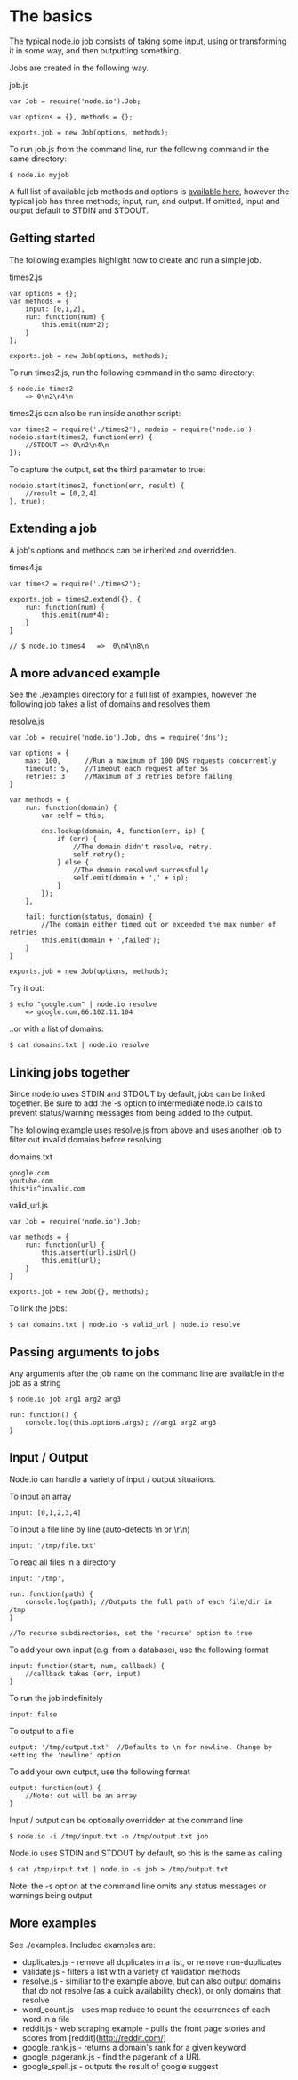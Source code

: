 # The basics

The typical node.io job consists of taking some input, using or transforming it in some way, and then outputting something.

Jobs are created in the following way.

job.js

    var Job = require('node.io').Job;
    
    var options = {}, methods = {};
    
    exports.job = new Job(options, methods);

To run job.js from the command line, run the following command in the same directory:

    $ node.io myjob

A full list of available job methods and options is [available here](#), however the typical job has three methods; input, run, and output. If omitted, input and output default to STDIN and STDOUT.

## Getting started

The following examples highlight how to create and run a simple job. 

times2.js
    
    var options = {};
    var methods = {
        input: [0,1,2],
        run: function(num) {
            this.emit(num*2);
        }
    };
    
    exports.job = new Job(options, methods);
    
To run times2.js, run the following command in the same directory:

    $ node.io times2
        => 0\n2\n4\n
    
times2.js can also be run inside another script:

    var times2 = require('./times2'), nodeio = require('node.io');
    nodeio.start(times2, function(err) {
        //STDOUT => 0\n2\n4\n
    });
    
To capture the output, set the third parameter to true:

    nodeio.start(times2, function(err, result) {
        //result = [0,2,4]
    }, true);
    
## Extending a job

A job's options and methods can be inherited and overridden.

times4.js

    var times2 = require('./times2');
    
    exports.job = times2.extend({}, {
        run: function(num) {
            this.emit(num*4);
        }
    }
        
    // $ node.io times4   =>  0\n4\n8\n
    
## A more advanced example

See the ./examples directory for a full list of examples, however the following job takes a list of domains and resolves them

resolve.js

    var Job = require('node.io').Job, dns = require('dns');
    
    var options = {
        max: 100,      //Run a maximum of 100 DNS requests concurrently
        timeout: 5,    //Timeout each request after 5s
        retries: 3     //Maximum of 3 retries before failing
    }
    
    var methods = {
        run: function(domain) {
            var self = this;
            
            dns.lookup(domain, 4, function(err, ip) {
                if (err) {
                    //The domain didn't resolve, retry.
                    self.retry();
                } else {
                    //The domain resolved successfully
                    self.emit(domain + ',' + ip);
                }
            });
        },
        
        fail: function(status, domain) {
            //The domain either timed out or exceeded the max number of retries
            this.emit(domain + ',failed');
        }   
    }
    
    exports.job = new Job(options, methods);
    
Try it out:
    
    $ echo "google.com" | node.io resolve
        => google.com,66.102.11.104
    
..or with a list of domains:

    $ cat domains.txt | node.io resolve
        
## Linking jobs together

Since node.io uses STDIN and STDOUT by default, jobs can be linked together. Be sure to add the -s option to intermediate node.io calls to prevent status/warning messages from being added to the output.

The following example uses resolve.js from above and uses another job to filter out invalid domains before resolving

domains.txt

    google.com
    youtube.com
    this*is^invalid.com

valid_url.js

    var Job = require('node.io').Job;
        
    var methods = {
        run: function(url) {
            this.assert(url).isUrl()
            this.emit(url);
        }
    }
    
    exports.job = new Job({}, methods);
    
To link the jobs:

    $ cat domains.txt | node.io -s valid_url | node.io resolve 
    
## Passing arguments to jobs

Any arguments after the job name on the command line are available in the job as a string

    $ node.io job arg1 arg2 arg3
    
    run: function() {
        console.log(this.options.args); //arg1 arg2 arg3
    }
    
## Input / Output

Node.io can handle a variety of input / output situations.

To input an array
    
    input: [0,1,2,3,4]

To input a file line by line (auto-detects \n or \r\n)

    input: '/tmp/file.txt'

To read all files in a directory 

    input: '/tmp',
    
    run: function(path) {
        console.log(path); //Outputs the full path of each file/dir in /tmp
    }
    
    //To recurse subdirectories, set the 'recurse' option to true

    
To add your own input (e.g. from a database), use the following format

    input: function(start, num, callback) {
        //callback takes (err, input)
    }
    
To run the job indefinitely

    input: false
   
To output to a file

    output: '/tmp/output.txt'  //Defaults to \n for newline. Change by setting the 'newline' option
    
To add your own output, use the following format

    output: function(out) {
        //Note: out will be an array
    } 

Input / output can be optionally overridden at the command line

    $ node.io -i /tmp/input.txt -o /tmp/output.txt job
    
Node.io uses STDIN and STDOUT by default, so this is the same as calling

    $ cat /tmp/input.txt | node.io -s job > /tmp/output.txt
    
Note: the -s option at the command line omits any status messages or warnings being output

## More examples

See ./examples. Included examples are:

- duplicates.js - remove all duplicates in a list, or remove non-duplicates
- validate.js - filters a list with a variety of validation methods
- resolve.js - similiar to the example above, but can also output domains that do not resolve (as a quick availability check), or only domains that resolve
- word_count.js - uses map reduce to count the occurrences of each word in a file
- reddit.js - web scraping example - pulls the front page stories and scores from [reddit](http://reddit.com/]
- google_rank.js - returns a domain's rank for a given keyword
- google_pagerank.js - find the pagerank of a URL
- google_spell.js - outputs the result of google suggest